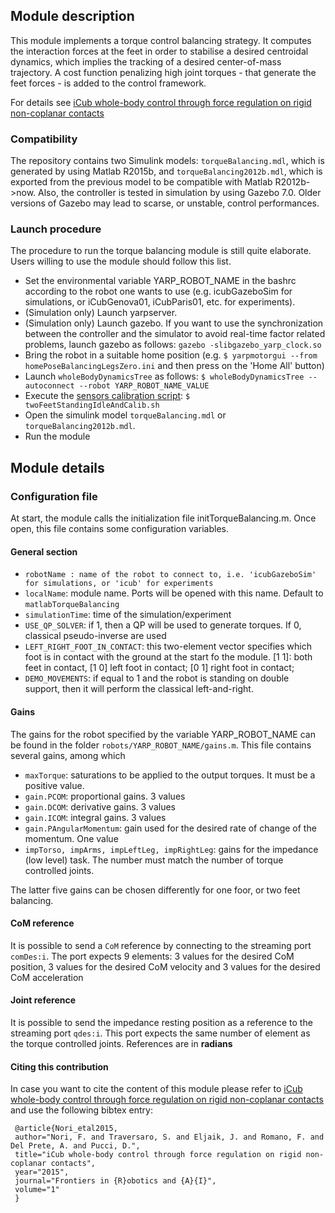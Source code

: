 ## Module description

This module implements a torque control balancing strategy.
It computes the interaction forces at the feet in order to stabilise a desired centroidal dynamics, which implies the tracking of a desired center-of-mass trajectory.
A cost function penalizing high joint torques - that generate the feet forces - is added to the control framework.

For details see [iCub whole-body control through force regulation on rigid non-coplanar contacts](http://journal.frontiersin.org/article/10.3389/frobt.2015.00006/abstract)

### Compatibility
The repository contains two Simulink models: `torqueBalancing.mdl`, which is generated by using Matlab  R2015b, and `torqueBalancing2012b.mdl`, which is exported from the previous model to be 
compatible with Matlab R2012b->now. Also, the controller is tested in simulation by using Gazebo 7.0. Older versions of Gazebo may lead to scarse, or unstable, control performances.

### Launch procedure
The procedure to run the torque balancing module is still quite elaborate.
Users willing to use the module should follow this list.

- Set the environmental variable YARP_ROBOT_NAME in the bashrc according to the robot one wants to use (e.g. icubGazeboSim for simulations, or iCubGenova01, iCubParis01, etc. for experiments).
- (Simulation only) Launch yarpserver.
- (Simulation only) Launch gazebo. If you want to use the synchronization between the controller and the simulator to avoid real-time factor related problems, launch gazebo as follows: `gazebo -slibgazebo_yarp_clock.so` 
- Bring the robot in a suitable home position (e.g. `$ yarpmotorgui --from homePoseBalancingLegsZero.ini` and then press on the 'Home All' button)
- Launch `wholeBodyDynamicsTree` as follows: `$ wholeBodyDynamicsTree --autoconnect --robot YARP_ROBOT_NAME_VALUE`
- Execute the [sensors calibration script](https://github.com/robotology/codyco-modules/blob/master/src/scripts/twoFeetStandingIdleAndCalib.sh): `$ twoFeetStandingIdleAndCalib.sh`
- Open the simulink model `torqueBalancing.mdl` or `torqueBalancing2012b.mdl`.
- Run the module 

## Module details
### Configuration file
At start, the module calls the initialization file initTorqueBalancing.m. Once open, this file contains some configuration variables.

#### General section
- `robotName : name of the robot to connect to, i.e. 'icubGazeboSim' for simulations, or 'icub' for experiments`
- `localName`: module name. Ports will be opened with this name. Default to `matlabTorqueBalancing`
- `simulationTime`: time of the simulation/experiment
- `USE_QP_SOLVER`: if 1, then a QP will be used to generate torques. If 0, classical pseudo-inverse are used
- `LEFT_RIGHT_FOOT_IN_CONTACT`: this two-element vector specifies which foot is in contact with the ground at the start fo the module. [1 1]: both feet in contact, [1 0] left foot in contact; [0 1] right foot in contact;  
- `DEMO_MOVEMENTS`: if equal to 1 and the robot is standing on double support, then it will perform the classical left-and-right.  

#### Gains
The gains for the robot specified by the variable YARP_ROBOT_NAME can be found in the folder `robots/YARP_ROBOT_NAME/gains.m`. This file contains several gains, among which

- `maxTorque`: saturations to be applied to the output torques. It must be a positive value.
- `gain.PCOM`: proportional gains. 3 values
- `gain.DCOM`: derivative gains. 3 values
- `gain.ICOM`: integral gains. 3 values
- `gain.PAngularMomentum`: gain used for the desired rate of change of the momentum. One value
- `impTorso, impArms, impLeftLeg, impRightLeg`: gains for the impedance (low level) task. The number must match the number of torque controlled joints.

The latter five gains can be chosen differently for one foor, or two feet balancing.

#### CoM reference
It is possible to send a `CoM` reference by connecting to the streaming port `comDes:i`. The port expects 9 elements: 3 values for the  desired CoM  position, 3 values for the  desired CoM velocity and 3 values for the  desired CoM acceleration

#### Joint reference
It is possible to send the impedance resting position as a reference to the streaming port `qdes:i`. This port expects the same number of element as the torque controlled joints. References are in **radians**


#### Citing this contribution
In case you want to cite the content of this module please refer to [iCub whole-body control through force regulation on rigid non-coplanar contacts](http://journal.frontiersin.org/article/10.3389/frobt.2015.00006/abstract) 
and use the following bibtex entry:

```
 @article{Nori_etal2015,
 author="Nori, F. and Traversaro, S. and Eljaik, J. and Romano, F. and Del Prete, A. and Pucci, D.",
 title="iCub whole-body control through force regulation on rigid non-coplanar contacts",
 year="2015",
 journal="Frontiers in {R}obotics and {A}{I}",
 volume="1"
 }
```

